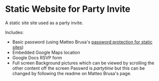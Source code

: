 # Static Website for Party Invite

A static site site used as a party invite.

Includes:

* Basic password (using Matteo Brusa's [password protection for static sites](https://github.com/matteobrusa/Password-protection-for-static-pages))
* Embedded Google Maps location
* Google Docs RSVP form
* Full screen Background pictures which can be viewed by scrolling the other content off the screen
Passwrd is *partytime* but this can be changed by following the readme on Matteo Brusa's page.

